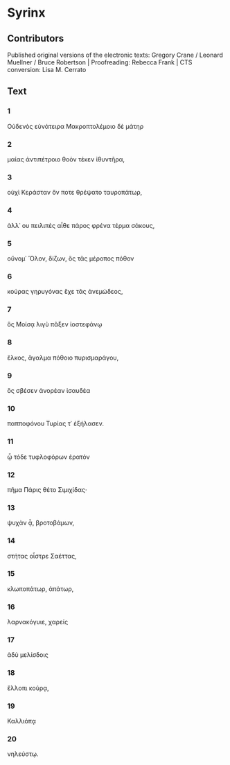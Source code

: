 # Syrinx  

## Contributors  
Published original versions of the electronic texts: Gregory Crane / Leonard Muellner / Bruce Robertson | Proofreading: Rebecca Frank | CTS conversion: Lisa M. Cerrato  

## Text  
### 1  
Οὐδενὸς εὐνάτειρα Μακροπτολέμοιο δὲ μάτηρ  
### 2  
μαίας ἀντιπέτροιο θοὸν τέκεν ἰθυντῆρα,  
### 3  
οὐχὶ Κεράσταν ὅν ποτε θρέψατο ταυροπάτωρ,  
### 4  
ἀλλ᾽ ου πειλιπὲς αἶθε πάρος φρένα τέρμα σάκους,  
### 5  
οὔνομ᾽ Ὅλον, δίζων, ὃς τᾶς μέροπος πόθον  
### 6  
κούρας γηρυγόνας ἔχε τᾶς ἀνεμώδεος,  
### 7  
ὃς Μοίσᾳ λιγὺ πᾶξεν ἰοστεφάνῳ  
### 8  
ἕλκος, ἄγαλμα πόθοιο πυρισμαράγου,  
### 9  
ὃς σβέσεν ἀνορέαν ἰσαυδέα  
### 10  
παπποφόνου Τυρίας τ᾽ ἐξήλασεν.  
### 11  
ᾧ τόδε τυφλοφόρων ἐρατόν  
### 12  
πῆμα Πάρις θέτο Σιμιχίδας·  
### 13  
ψυχὰν ᾇ, βροτοβάμων,  
### 14  
στήτας οἶστρε Σαέττας,  
### 15  
κλωποπάτωρ, ἀπάτωρ,  
### 16  
λαρνακόγυιε, χαρείς  
### 17  
ἁδὺ μελίσδοις  
### 18  
ἔλλοπι κούρᾳ,  
### 19  
Καλλιόπᾳ  
### 20  
νηλεύστῳ.  
